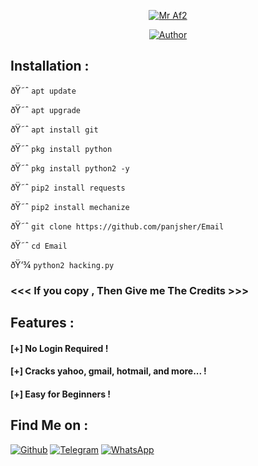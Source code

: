 <p align="center">
<a href="#"><img title="Mr     Af2 " src="https://img.shields.io/badge/Mr%20-Af2-green?colorA=%232EA44F&colorB=%23000000&style=for-the-badge"></a>
</p>

<p align="center">
<a href="https://github.com/panjsher"><img title="Author" src="https://img.shields.io/badge/Author-Panjsher-red.svg?style=for-the-badge&logo=github"></a>
</p>


## Installation :

ðŸ˜ˆ `apt update`

ðŸ˜ˆ `apt upgrade`

ðŸ˜ˆ `apt install git`

ðŸ˜ˆ `pkg install python`

ðŸ˜ˆ `pkg install python2 -y`

ðŸ˜ˆ `pip2 install requests`

ðŸ˜ˆ `pip2 install mechanize`

ðŸ˜ˆ `git clone https://github.com/panjsher/Email`

ðŸ˜ˆ `cd Email`

ðŸ‘¾ `python2 hacking.py`


### <<< If you copy , Then Give me The Credits >>>

## Features :
#### [+] No Login Required !
#### [+] Cracks yahoo, gmail, hotmail,  and more... !
#### [+] Easy for Beginners !


## Find Me on :
[![Github](https://img.shields.io/badge/Github-Panjsher-green?style=for-the-badge&logo=github)](https://github.com/panjsher)
[![Telegram](https://img.shields.io/badge/telegram-%40awghanistan-red?style=for-the-badge&logo=telegram)](https://t.me/awghanistan)
[![WhatsApp](https://img.shields.io/badge/Chat-WhatsApp-blue?style=for-the-badge&logo=WhatsApp)](https://wa.me/93772053225)
